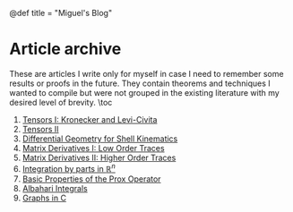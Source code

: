 @def title = "Miguel's Blog"
# Article archive
These are articles I write only for myself in case I need to remember
some results or proofs in the future. They contain theorems and techniques 
I wanted to compile but were not grouped in the existing literature
with my desired level of brevity.
\toc
1. [Tensors I: Kronecker and Levi-Civita](/tensor1/)
2. [Tensors II](/tensor2/)
3. [Differential Geometry for Shell Kinematics](/dgshell/)
4. [Matrix Derivatives I: Low Order Traces](/matder1/)
5. [Matrix Derivatives II: Higher Order Traces](/matder2/)
6. [Integration by parts in $\mathbb R^n$](/byparts/)
7. [Basic Properties of the Prox Operator](/prox1/)
8. [Albahari Integrals](/albahari1/)
9. [Graphs in C](/cgraph/)